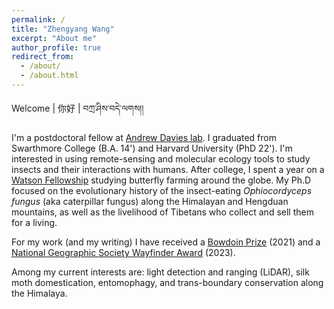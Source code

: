 ```yaml
---
permalink: /
title: "Zhengyang Wang"
excerpt: "About me"
author_profile: true
redirect_from: 
  - /about/
  - /about.html
---
```


Welcome &#124; 你好 &#124; བཀྲ་ཤིས་བདེ་ལགས།།

I'm a postdoctoral fellow at [Andrew Davies lab](https://davieslab.oeb.harvard.edu/). I graduated from Swarthmore College (B.A. 14') and Harvard University (PhD 22'). I'm interested in using remote-sensing and molecular ecology tools to study insects and their interactions with humans. After college, I spent a year on a [Watson Fellowship](https://en.wikipedia.org/wiki/Watson_Foundation) studying butterfly farming around the globe. My Ph.D focused on the evolutionary history of the insect-eating <em>Ophiocordyceps fungus</em> (aka caterpillar fungus) along the Himalayan and Hengduan mountains, as well as the livelihood of Tibetans who collect and sell them for a living. 

For my work (and my writing) I have received a [Bowdoin Prize](https://en.wikipedia.org/wiki/Bowdoin_Prizes) (2021) and a [National Geographic Society Wayfinder Award](https://blog.nationalgeographic.org/2023/05/31/the-national-geographic-society-announces-the-2023-wayfinder-award-recipients/) (2023).

Among my current interests are: light detection and ranging (LiDAR), silk moth domestication, entomophagy, and trans-boundary conservation along the Himalaya. 



